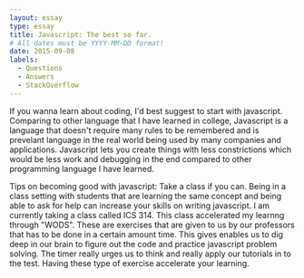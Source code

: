 ```yaml
---
layout: essay
type: essay
title: Javascript: The best so far.
# All dates must be YYYY-MM-DD format!
date: 2015-09-08
labels:
  - Questions
  - Answers
  - StackOverflow
---
```


 If you wanna learn about coding, I'd best suggest to start with javascript. Comparing to other language that I have learned in college, Javascript is a language that doesn't require many rules to be remembered and is prevelant language in the real world being used by many companies and applications.  Javascript lets you create things with less constrictions which would be less work and debugging in the end compared to other programming language I have learned.
  
  Tips on becoming good with javascript: Take a class if you can. Being in a class setting with students that are learning the same concept and being able to ask for help can increase your skills on writing javascript. I am currently taking a class called ICS 314. This class accelerated my learnng through "WODS". These are exercises that are given to us by our professors that has to be done in a certain amount time. This gives enables us to dig deep in our brain to figure out the code and practice javascript problem solving. The timer really urges us to think and really apply our tutorials in to the test. Having these type of exercise accelerate your learning.
